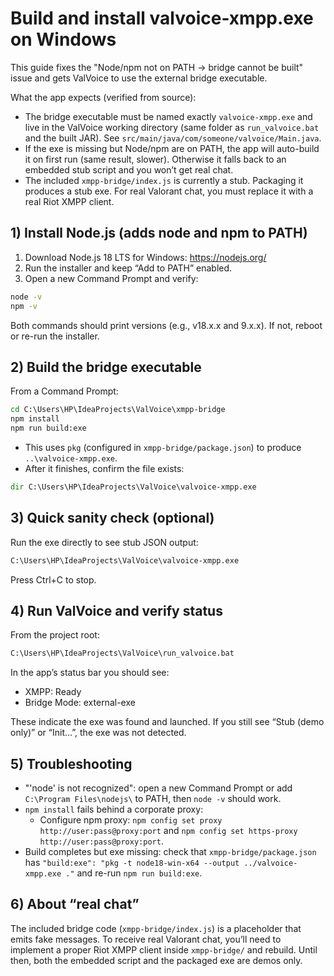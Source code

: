 # Build and install valvoice-xmpp.exe on Windows

This guide fixes the "Node/npm not on PATH → bridge cannot be built" issue and gets ValVoice to use the external bridge executable.

What the app expects (verified from source):
- The bridge executable must be named exactly `valvoice-xmpp.exe` and live in the ValVoice working directory (same folder as `run_valvoice.bat` and the built JAR). See `src/main/java/com/someone/valvoice/Main.java`.
- If the exe is missing but Node/npm are on PATH, the app will auto-build it on first run (same result, slower). Otherwise it falls back to an embedded stub script and you won’t get real chat.
- The included `xmpp-bridge/index.js` is currently a stub. Packaging it produces a stub exe. For real Valorant chat, you must replace it with a real Riot XMPP client.

## 1) Install Node.js (adds node and npm to PATH)
1. Download Node.js 18 LTS for Windows: https://nodejs.org/
2. Run the installer and keep “Add to PATH” enabled.
3. Open a new Command Prompt and verify:

```bat
node -v
npm -v
```
Both commands should print versions (e.g., v18.x.x and 9.x.x). If not, reboot or re-run the installer.

## 2) Build the bridge executable
From a Command Prompt:

```bat
cd C:\Users\HP\IdeaProjects\ValVoice\xmpp-bridge
npm install
npm run build:exe
```

- This uses `pkg` (configured in `xmpp-bridge/package.json`) to produce `..\valvoice-xmpp.exe`.
- After it finishes, confirm the file exists:

```bat
dir C:\Users\HP\IdeaProjects\ValVoice\valvoice-xmpp.exe
```

## 3) Quick sanity check (optional)
Run the exe directly to see stub JSON output:

```bat
C:\Users\HP\IdeaProjects\ValVoice\valvoice-xmpp.exe
```
Press Ctrl+C to stop.

## 4) Run ValVoice and verify status
From the project root:

```bat
C:\Users\HP\IdeaProjects\ValVoice\run_valvoice.bat
```

In the app’s status bar you should see:
- XMPP: Ready
- Bridge Mode: external-exe

These indicate the exe was found and launched. If you still see “Stub (demo only)” or “Init…”, the exe was not detected.

## 5) Troubleshooting
- "'node' is not recognized": open a new Command Prompt or add `C:\Program Files\nodejs\` to PATH, then `node -v` should work.
- `npm install` fails behind a corporate proxy:
  - Configure npm proxy: `npm config set proxy http://user:pass@proxy:port` and `npm config set https-proxy http://user:pass@proxy:port`.
- Build completes but exe missing: check that `xmpp-bridge/package.json` has `"build:exe": "pkg -t node18-win-x64 --output ../valvoice-xmpp.exe ."` and re-run `npm run build:exe`.

## 6) About “real chat”
The included bridge code (`xmpp-bridge/index.js`) is a placeholder that emits fake messages. To receive real Valorant chat, you’ll need to implement a proper Riot XMPP client inside `xmpp-bridge/` and rebuild. Until then, both the embedded script and the packaged exe are demos only.

